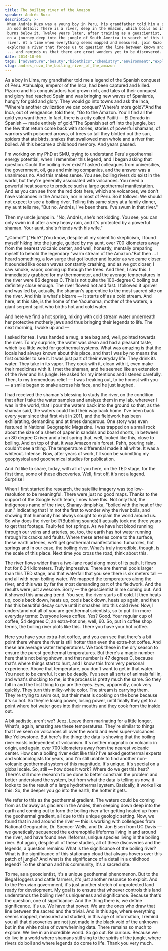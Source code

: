 ```yaml
---
title: The boiling river of the Amazon
speaker: Andrés Ruzo
description: >-
 When Andrés Ruzo was a young boy in Peru, his grandfather told him a story with
 an odd detail: There is a river, deep in the Amazon, which boils as if a fire
 burns below it. Twelve years later, after training as a geoscientist, he set out
 on a journey deep into the jungle of South America in search of this boiling
 river. At a time when everything seems mapped and measured, join Ruzo as he
 explores a river that forces us to question the line between known and unknown
 ... and reminds us that there are great wonders yet to be discovered.
date: 2014-10-06
tags: ["adventure","beauty","bioethics","chemistry","environment","exploration","south-america","geology","motivation","nature","science","ecology","rivers","indigenous-peoples"]
slug: andres_ruzo_the_boiling_river_of_the_amazon
---
```


As a boy in Lima, my grandfather told me a legend of the Spanish conquest of Peru.
Atahualpa, emperor of the Inca, had been captured and killed. Pizarro and his
conquistadors had grown rich, and tales of their conquest and glory had reached Spain and
was bringing new waves of Spaniards, hungry for gold and glory. They would go into towns
and ask the Inca, "Where's another civilization we can conquer? Where's more gold?"And the
Inca, out of vengeance, told them, "Go to the Amazon. You'll find all the gold you want
there. In fact, there is a city called Paititi — El Dorado in Spanish — made entirely of
gold."The Spanish set off into the jungle, but the few that return come back with stories,
stories of powerful shamans, of warriors with poisoned arrows, of trees so tall they
blotted out the sun, spiders that ate birds, snakes that swallowed men whole and a river
that boiled. All this became a childhood memory. And years passed.

I'm working on my PhD at SMU, trying to understand Peru's geothermal energy potential,
when I remember this legend, and I began asking that question. Could the boiling river
exist? I asked colleagues from universities, the government, oil, gas and mining companies,
and the answer was a unanimous no. And this makes sense. You see, boiling rivers do exist
in the world, but they're generally associated with volcanoes. You need a powerful heat
source to produce such a large geothermal manifestation. And as you can see from the red
dots here, which are volcanoes, we don't have volcanoes in the Amazon, nor in most of
Peru. So it follows: We should not expect to see a boiling river. Telling this same story
at a family dinner, my aunt tells me, "But no, Andrés, I've been there. I've swum in that
river."

Then my uncle jumps in. "No, Andrés, she's not kidding. You see, you can only swim in it
after a very heavy rain, and it's protected by a powerful shaman. Your aunt, she's friends
with his wife."

"¿Cómo?" ["Huh?"]You know, despite all my scientific skepticism, I found myself hiking
into the jungle, guided by my aunt, over 700 kilometers away from the nearest volcanic
center, and well, honestly, mentally preparing myself to behold the legendary "warm stream
of the Amazon."But then ... I heard something, a low surge that got louder and louder as
we came closer. It sounded like ocean waves constantly crashing, and as we got closer, I
saw smoke, vapor, coming up through the trees. And then, I saw this. I immediately grabbed
for my thermometer, and the average temperatures in the river were 86 degrees C. This is
not quite the 100-degree C boiling but definitely close enough. The river flowed hot and
fast. I followed it upriver and was led by, actually, the shaman's apprentice to the most
sacred site on the river. And this is what's bizarre — It starts off as a cold stream. And
here, at this site, is the home of the Yacumama, mother of the waters, a giant serpent
spirit who births hot and cold water.

And here we find a hot spring, mixing with cold stream water underneath her protective
motherly jaws and thus bringing their legends to life. The next morning, I woke up and
—

I asked for tea. I was handed a mug, a tea bag and, well, pointed towards the river. To my
surprise, the water was clean and had a pleasant taste, which is a little weird for
geothermal systems. What was amazing is that the locals had always known about this place,
and that I was by no means the first outsider to see it. It was just part of their
everyday life. They drink its water. They take in its vapor. They cook with it, clean with
it, even make their medicines with it. I met the shaman, and he seemed like an extension of
the river and his jungle. He asked for my intentions and listened carefully. Then, to my
tremendous relief — I was freaking out, to be honest with you — a smile began to snake
across his face, and he just laughed.

I had received the shaman's blessing to study the river, on the condition that after I
take the water samples and analyze them in my lab, wherever I was in the world, that I
pour the waters back into the ground so that, as the shaman said, the waters could find
their way back home. I've been back every year since that first visit in 2011, and the
fieldwork has been exhilarating, demanding and at times dangerous. One story was even
featured in National Geographic Magazine. I was trapped on a small rock about the size of
a sheet of paper in sandals and board shorts, in between an 80 degree C river and a hot
spring that, well, looked like this, close to boiling. And on top of that, it was Amazon
rain forest. Pshh, pouring rain, couldn't see a thing. The temperature differential made
it all white. It was a whiteout. Intense. Now, after years of work, I'll soon be submitting
my geophysical and geochemical studies for publication.

And I'd like to share, today, with all of you here, on the TED stage, for the first time,
some of these discoveries. Well, first off, it's not a legend. Surprise!

When I first started the research, the satellite imagery was too low-resolution to be
meaningful. There were just no good maps. Thanks to the support of the Google Earth team,
I now have this. Not only that, the indigenous name of the river, Shanay-timpishka,
"boiled with the heat of the sun," indicating that I'm not the first to wonder why the
river boils, and showing that humanity has always sought to explain the world around us. So
why does the river boil?(Bubbling sounds)It actually took me three years to get that
footage. Fault-fed hot springs. As we have hot blood running through our veins and
arteries, so, too, the earth has hot water running through its cracks and faults. Where
these arteries come to the surface, these earth arteries, we'll get geothermal
manifestations: fumaroles, hot springs and in our case, the boiling river. What's truly
incredible, though, is the scale of this place. Next time you cross the road, think about
this.

The river flows wider than a two-lane road along most of its path. It flows hot for 6.24
kilometers. Truly impressive. There are thermal pools larger than this TED stage, and that
waterfall that you see there is six meters tall — and all with near-boiling water. We
mapped the temperatures along the river, and this was by far the most demanding part of
the fieldwork. And the results were just awesome. Sorry — the geoscientist in me coming
out. And it showed this amazing trend. You see, the river starts off cold. It then heats
up, cools back down, heats up, cools back down, heats up again, and then has this
beautiful decay curve until it smashes into this cold river. Now, I understand not all of
you are geothermal scientists, so to put it in more everyday terms: Everyone loves coffee.
Yes? Good. Your regular cup of coffee, 54 degrees C, an extra-hot one, well, 60. So, put
in coffee shop terms, the boiling river plots like this. There you have your hot
coffee.

Here you have your extra-hot coffee, and you can see that there's a bit point there where
the river is still hotter than even the extra-hot coffee. And these are average water
temperatures. We took these in the dry season to ensure the purest geothermal
temperatures. But there's a magic number here that's not being shown, and that number is 47
degrees C, because that's where things start to hurt, and I know this from very personal
experience. Above that temperature, you don't want to get in that water. You need to be
careful. It can be deadly. I've seen all sorts of animals fall in, and what's shocking to
me, is the process is pretty much the same. So they fall in and the first thing to go are
the eyes. Eyes, apparently, cook very quickly. They turn this milky-white color. The
stream is carrying them. They're trying to swim out, but their meat is cooking on the bone
because it's so hot. So they're losing power, losing power, until finally they get to a
point where hot water goes into their mouths and they cook from the inside
out.

A bit sadistic, aren't we? Jeez. Leave them marinating for a little longer. What's, again,
amazing are these temperatures. They're similar to things that I've seen on volcanoes all
over the world and even super-volcanoes like Yellowstone. But here's the thing: the data is
showing that the boiling river exists independent of volcanism. It's neither magmatic or
volcanic in origin, and again, over 700 kilometers away from the nearest volcanic
center. How can a boiling river exist like this? I've asked geothermal experts and
volcanologists for years, and I'm still unable to find another non-volcanic geothermal
system of this magnitude. It's unique. It's special on a global scale. So, still — how
does it work? Where do we get this heat? There's still more research to be done to better
constrain the problem and better understand the system, but from what the data is telling
us now, it looks to be the result of a large hydrothermal system. Basically, it works like
this: So, the deeper you go into the earth, the hotter it gets.

We refer to this as the geothermal gradient. The waters could be coming from as far away
as glaciers in the Andes, then seeping down deep into the earth and coming out to form the
boiling river after getting heated up from the geothermal gradient, all due to this unique
geologic setting. Now, we found that in and around the river — this is working with
colleagues from National Geographic, Dr. Spencer Wells, and Dr. Jon Eisen from UC Davis —
we genetically sequenced the extremophile lifeforms living in and around the river, and
have found new lifeforms, unique species living in the boiling river. But again, despite
all of these studies, all of these discoveries and the legends, a question remains: What
is the significance of the boiling river? What is the significance of this stationary
cloud that always hovers over this patch of jungle? And what is the significance of a
detail in a childhood legend? To the shaman and his community, it's a sacred
site.

To me, as a geoscientist, it's a unique geothermal phenomenon. But to the illegal loggers
and cattle farmers, it's just another resource to exploit. And to the Peruvian government,
it's just another stretch of unprotected land ready for development. My goal is to ensure
that whoever controls this land understands the boiling river's uniqueness and
significance. Because that's the question, one of significance. And the thing there is, we
define significance. It's us. We have that power. We are the ones who draw that line
between the sacred and the trivial. And in this age, where everything seems mapped,
measured and studied, in this age of information, I remind you all that discoveries are
not just made in the black void of the unknown but in the white noise of overwhelming
data. There remains so much to explore. We live in an incredible world. So go out. Be
curious. Because we do live in a world where shamans still sing to the spirits of the
jungle, where rivers do boil and where legends do come to life. Thank you very
much.

<!--
ad_duration=3.33
comment_count=65
event="TEDGlobal 2014"
external_start_time=0
has_talk_citation=0
intro_duration=11.82
is_subtitle_required="False"
is_talk_featured="True"
language="en"
language_swap="False"
native_language="en"
number_of_related_talks=6
number_of_speakers=1
number_of_subtitled_videos=24
number_of_tags=14
number_of_talk_download_languages=24
number_of_talk_more_resources=2
number_of_talk_recommendations=0
number_of_talks_take_actions=1
post_ad_duration=0.83
published_timestamp="2016-02-02 15:55:45"
recording_date="2014-10-06"
speaker_description="Geoscientist"
speaker_is_published=1
speaker_name="Andrés Ruzo"
talk_name="The boiling river of the Amazon"
talks_tags=["adventure","beauty","bioethics","chemistry","environment","exploration","south-america","geology","motivation","nature","science","ecology","rivers","indigenous-peoples"]
url_audio="https://download.ted.com/talks/AndresRuzo_2014G.mp3?apikey=acme-roadrunner"
url_photo_speaker="https://pe.tedcdn.com/images/ted/5347ffee50ddffd33887e0415fbd2336b8d6ef82_254x191.jpg"
url_photo_talk="https://s3.amazonaws.com/talkstar-photos/uploads/43f56571-bf51-46c9-8c9b-8f062979d365/AndresRuzo_2014G-embed.jpg"
url_webpage="https://www.ted.com/talks/andres_ruzo_the_boiling_river_of_the_amazon"
video_type_name="TED Stage Talk"
-->